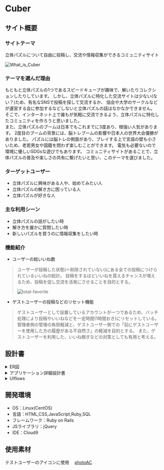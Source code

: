 # Cuber

## サイト概要
### サイトテーマ
立体パズルについて自由に投稿し、交流や情報収集ができるコミュニティサイト

![What_is_Cuber](https://user-images.githubusercontent.com/121597200/227776873-74909341-f6f6-4644-ade4-ee5b2e44761d.png)

### テーマを選んだ理由
もともと立体パズルの1つであるスピードキューブが趣味で、解いたりコレクションしたりしています。
しかし、立体パズルに特化した交流サイトは少ない(ない？)ため、有名なSNSで投稿を探して交流するか、
協会や大学のサークルなどが運営する会に参加するなどしないと立体パズルの話はなかなかできません。
そこで、インターネット上で誰もが気軽に交流できるよう、立体パズルに特化したコミュニティを作ろうと思いました。  
また、立体パズルのブームは日本でもこれまでに3度あり、根強い人気があります。
2度目のブームの背景には、脳トレブームの影響や日本人の世界大会優勝がありました。
パズルには脳トレの側面があり、プレイする上で言語の壁も小さいため、老若男女や国籍を問わず楽しむことができます。
電気も必要ないので環境に優しいSDGsな遊びでもあります。
コミュニティサイトがあることで、立体パズルの普及や楽しさの共有に繋げたいと思い、このテーマを選びました。


### ターゲットユーザー
- 立体パズルに興味がある人や、始めてみたい人
- 立体パズルの解き方に困っている人
- 立体パズルが好きな人


### 主な利用シーン
- 立体パズルの話がしたい時
- 解き方を誰かに質問したい時
- 新しいパズルを買うのに情報収集をしたい時


### 機能紹介
- ユーザーの総いいね数
> ユーザーが投稿した状態(＝削除されていない)にある全ての投稿につけられているいいねの総計。
> 投稿をするほどいいねを貰えるチャンスが増えるため、投稿を促し交流を活発にさせることを目的とする。
>   
> ![total-favorite](https://user-images.githubusercontent.com/121597200/228825352-52ab308e-ffac-4b95-8f87-fda2c367f63c.png)

- ゲストユーザーの投稿などのリセット機能
> ゲストユーザーとして設置しているアカウントが一つであるため、バッチ処理により投稿やいいねなどを一定時間(1時間おき)にリセットしている。
> 管理者側の管理の負担軽減と、ゲストユーザー側での「前にゲストユーザーを使用した方の履歴がある不自然さ」の軽減を目的とする。
> また、ゲストユーザーを利用した、いいね稼ぎなどの対策としても有用と考える。

## 設計書

<details><summary>ER図</summary>

![Cuber_ER図](https://user-images.githubusercontent.com/121597200/231178958-b6a844ab-4d43-4767-96d1-6a02955dbbef.png)
[Diagrams.net](https://drive.google.com/file/d/1z-BwdRe7vRc_pM9dsblqKiSAT31nMtwn/view?usp=sharing)  
</details>

<details><summary>アプリケーション詳細設計書</summary>

![アプリケーション詳細設計書](https://user-images.githubusercontent.com/121597200/227995589-c2e28edd-b803-4a92-a77b-c5b12c5c6685.png)
</details>

<details><summary>UIflows</summary>

![uiflows_user](https://user-images.githubusercontent.com/121597200/228144953-7a403578-0069-4eff-9dbc-d6d1425ce4aa.jpg)
![uiflows_admin](https://user-images.githubusercontent.com/121597200/228145033-cc76a45f-807d-4894-8435-2d41a674c38c.jpg)
[Diagrams.net](https://drive.google.com/file/d/113n_84lYIh_bFxHnJQaerfQDA98ju6s5/view?usp=sharing)  
</details>


## 開発環境
- OS：Linux(CentOS)
- 言語：HTML,CSS,JavaScript,Ruby,SQL
- フレームワーク：Ruby on Rails
- JSライブラリ：jQuery
- IDE：Cloud9


## 使用素材
テストユーザーのアイコンに使用　
[photoAC](https://www.photo-ac.com/)
